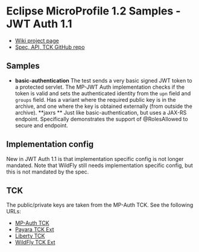 # Eclipse MicroProfile 1.2 Samples - JWT Auth 1.1

 - [Wiki project page](https://wiki.eclipse.org/MicroProfile/JWT_Auth)
 - [Spec, API, TCK GitHub repo](https://github.com/eclipse/microprofile-jwt-auth)

## Samples ##

 - **basic-authentication** The test sends a very basic signed JWT token to a protected servlet. The MP-JWT Auth implementation
   checks if the token is valid and sets the authenticated identity from the `upn` field and `groups` field. Has a variant where the required public key is in the archive, and one where the key is obtained externally (from outside the archive).
   **jaxrs ** Just like basic-authentication, but uses a JAX-RS endpoint. Specifically demonstrates the support of @RolesAllowed to secure and endpoint.
   


## Implementation config ##

New in JWT Auth 1.1 is that implementation specific config is not longer mandated. Note that WildFly still needs implementation specific config, but this is not mandated by the spec.
     
     
## TCK ##

The public/private keys are taken from the MP-Auth TCK.
See the following URLs:

 - [MP-Auth TCK](https://github.com/eclipse/microprofile-jwt-auth/tree/master/tck)
 - [Payara TCK Ext](https://github.com/payara/Payara/tree/Payara-5/appserver/payara-appserver-modules/microprofile/jwt-auth-tck)
 - [Liberty TCK](https://github.com/OpenLiberty/open-liberty/tree/master/dev/com.ibm.ws.security.mp.jwt_fat_tck)
 - [WildFly TCK Ext](https://github.com/MicroProfileJWT/wfswarm-jwt-auth-tck)

